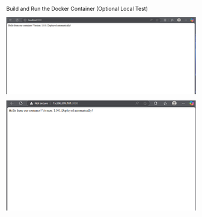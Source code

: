 Build and Run the Docker Container (Optional Local Test)

![alt text](image.png)





![alt text](image-1.png)